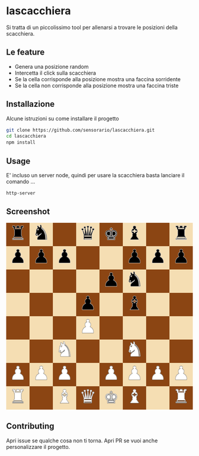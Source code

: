 # lascacchiera

Si tratta di un piccolissimo tool per allenarsi a trovare le posizioni della scacchiera.

## Le feature

- Genera una posizione random
- Intercetta il click sulla scacchiera
- Se la cella corrisponde alla posizione mostra una faccina sorridente
- Se la cella non corrisponde alla posizione mostra una faccina triste

## Installazione

Alcune istruzioni su come installare il progetto

```bash
git clone https://github.com/sensorario/lascacchiera.git
cd lascacchiera
npm install
```

## Usage

E' incluso un server node, quindi per usare la scacchiera basta lanciare il comando ...

```bash
http-server
```

## Screenshot

![Screenshot](chessboard.png)

## Contributing

Apri issue se qualche cosa non ti torna. Apri PR se vuoi anche personalizzare il progetto.